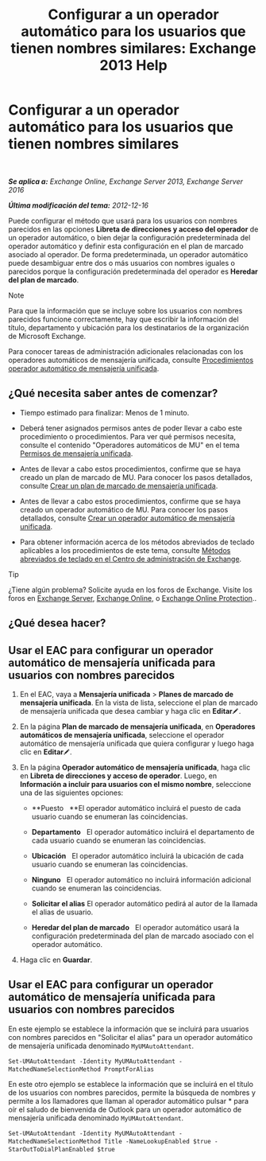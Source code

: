 ﻿---
title: 'Configurar a un operador automático para los usuarios que tienen nombres similares: Exchange 2013 Help'
TOCTitle: Configurar a un operador automático para los usuarios que tienen nombres similares
ms:assetid: 2e7318a0-67f9-4d7b-8300-5f0ef77656a8
ms:mtpsurl: https://technet.microsoft.com/es-es/library/Aa997135(v=EXCHG.150)
ms:contentKeyID: 52061806
ms.date: 05/22/2018
mtps_version: v=EXCHG.150
ms.translationtype: MT
---

# Configurar a un operador automático para los usuarios que tienen nombres similares

 

_**Se aplica a:** Exchange Online, Exchange Server 2013, Exchange Server 2016_

_**Última modificación del tema:** 2012-12-16_

Puede configurar el método que usará para los usuarios con nombres parecidos en las opciones **Libreta de direcciones y acceso del operador** de un operador automático, o bien dejar la configuración predeterminada del operador automático y definir esta configuración en el plan de marcado asociado al operador. De forma predeterminada, un operador automático puede desambiguar entre dos o más usuarios con nombres iguales o parecidos porque la configuración predeterminada del operador es **Heredar del plan de marcado**.


> [!NOTE]
> Para que la información que se incluye sobre los usuarios con nombres parecidos funcione correctamente, hay que escribir la información del título, departamento y ubicación para los destinatarios de la organización de Microsoft Exchange.



Para conocer tareas de administración adicionales relacionadas con los operadores automáticos de mensajería unificada, consulte [Procedimientos operador automático de mensajería unificada](um-auto-attendant-procedures-exchange-2013-help.md).

## ¿Qué necesita saber antes de comenzar?

  - Tiempo estimado para finalizar: Menos de 1 minuto.

  - Deberá tener asignados permisos antes de poder llevar a cabo este procedimiento o procedimientos. Para ver qué permisos necesita, consulte el contenido "Operadores automáticos de MU" en el tema [Permisos de mensajería unificada](unified-messaging-permissions-exchange-2013-help.md).

  - Antes de llevar a cabo estos procedimientos, confirme que se haya creado un plan de marcado de MU. Para conocer los pasos detallados, consulte [Crear un plan de marcado de mensajería unificada](create-a-um-dial-plan-exchange-2013-help.md).

  - Antes de llevar a cabo estos procedimientos, confirme que se haya creado un operador automático de MU. Para conocer los pasos detallados, consulte [Crear un operador automático de mensajería unificada](create-a-um-auto-attendant-exchange-2013-help.md).

  - Para obtener información acerca de los métodos abreviados de teclado aplicables a los procedimientos de este tema, consulte [Métodos abreviados de teclado en el Centro de administración de Exchange](keyboard-shortcuts-in-the-exchange-admin-center-exchange-online-protection-help.md).


> [!TIP]
> ¿Tiene algún problema? Solicite ayuda en los foros de Exchange. Visite los foros en <A href="https://go.microsoft.com/fwlink/p/?linkid=60612">Exchange Server</A>, <A href="https://go.microsoft.com/fwlink/p/?linkid=267542">Exchange Online</A>, o <A href="https://go.microsoft.com/fwlink/p/?linkid=285351">Exchange Online Protection</A>..



## ¿Qué desea hacer?

## Usar el EAC para configurar un operador automático de mensajería unificada para usuarios con nombres parecidos

1.  En el EAC, vaya a **Mensajería unificada** \> **Planes de marcado de mensajería unificada**. En la vista de lista, seleccione el plan de marcado de mensajería unificada que desea cambiar y haga clic en **Editar**![Icono Editar](images/Bb124582.6f53ccb2-1f13-4c02-bea0-30690e6ea71d(EXCHG.150).gif "Icono Editar").

2.  En la página **Plan de marcado de mensajería unificada**, en **Operadores automáticos de mensajería unificada**, seleccione el operador automático de mensajería unificada que quiera configurar y luego haga clic en **Editar**![Icono Editar](images/Bb124582.6f53ccb2-1f13-4c02-bea0-30690e6ea71d(EXCHG.150).gif "Icono Editar").

3.  En la página **Operador automático de mensajería unificada**, haga clic en **Libreta de direcciones y acceso de operador**. Luego, en **Información a incluir para usuarios con el mismo nombre**, seleccione una de las siguientes opciones:
    
      - **Puesto   **El operador automático incluirá el puesto de cada usuario cuando se enumeran las coincidencias.
    
      - **Departamento**   El operador automático incluirá el departamento de cada usuario cuando se enumeran las coincidencias.
    
      - **Ubicación**   El operador automático incluirá la ubicación de cada usuario cuando se enumeran las coincidencias.
    
      - **Ninguno**   El operador automático no incluirá información adicional cuando se enumeran las coincidencias.
    
      - **Solicitar el alias** El operador automático pedirá al autor de la llamada el alias de usuario.
    
      - **Heredar del plan de marcado**   El operador automático usará la configuración predeterminada del plan de marcado asociado con el operador automático.

4.  Haga clic en **Guardar**.

## Usar el EAC para configurar un operador automático de mensajería unificada para usuarios con nombres parecidos

En este ejemplo se establece la información que se incluirá para usuarios con nombres parecidos en "Solicitar el alias" para un operador automático de mensajería unificada denominado `MyUMAutoAttendant`.

    Set-UMAutoAttendant -Identity MyUMAutoAttendant -MatchedNameSelectionMethod PromptForAlias

En este otro ejemplo se establece la información que se incluirá en el título de los usuarios con nombres parecidos, permite la búsqueda de nombres y permite a los llamadores que llaman al operador automático pulsar \* para oír el saludo de bienvenida de Outlook para un operador automático de mensajería unificada denominado `MyUMAutoAttendant`.

    Set-UMAutoAttendant -Identity MyUMAutoAttendant -MatchedNameSelectionMethod Title -NameLookupEnabled $true -StarOutToDialPlanEnabled $true

